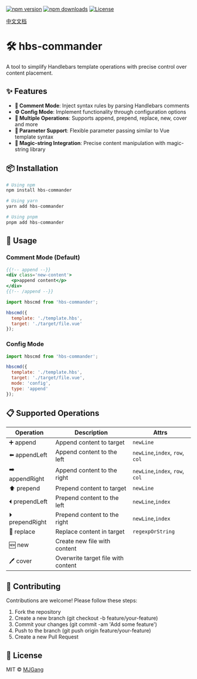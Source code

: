 [![npm version](https://img.shields.io/npm/v/hbs-commander.svg?style=flat-square)](https://www.npmjs.com/package/hbs-commander)
[![npm downloads](https://img.shields.io/npm/dm/hbs-commander.svg?style=flat-square)](https://npm-stat.com/charts.html?package=hbs-commander)
[![License](https://img.shields.io/npm/l/hbs-commander.svg?style=flat-square)](https://github.com/MJGang/hbs-commander/blob/main/LICENSE)

[中文文档](README_ZH.md)

# 🛠️ hbs-commander

A tool to simplify Handlebars template operations with precise control over content placement.

## ✨ Features

- **📝 Comment Mode**: Inject syntax rules by parsing Handlebars comments
- **⚙️ Config Mode**: Implement functionality through configuration options
- **🔧 Multiple Operations**: Supports append, prepend, replace, new, cover and more
- **🎯 Parameter Support**: Flexible parameter passing similar to Vue template syntax
- **🧙 Magic-string Integration**: Precise content manipulation with magic-string library

## 📦 Installation

```bash
# Using npm
npm install hbs-commander

# Using yarn 
yarn add hbs-commander

# Using pnpm
pnpm add hbs-commander
```

## 🚀 Usage

### Comment Mode (Default)

```hbs
{{!-- append --}}
<div class='new-content'>
  <p>append content</p>
</div>
{{!-- /append --}}
```

```javascript
import hbscmd from 'hbs-commander';

hbscmd({
  template: './template.hbs',
  target: './target/file.vue'
});
```

### Config Mode

```javascript
import hbscmd from 'hbs-commander';

hbscmd({
  template: './template.hbs',
  target: './target/file.vue',
  mode: 'config',
  type: 'append'
});
```

## 📋 Supported Operations

| Operation | Description | Attrs |
|-----------|-------------|--------|
| ➕ append    | Append content to target | `newLine` |
| ⬅️ appendLeft | Append content to the left | `newLine`,`index`, `row`, `col` |
| ➡️ appendRight | Append content to the right | `newLine`,`index`, `row`, `col` |
| ⬆️ prepend   | Prepend content to target | `newLine` |
| ⏴ prependLeft | Prepend content to the left | `newLine`,`index` |
| ⏵ prependRight | Prepend content to the right | `newLine`,`index` |
| 🔄 replace   | Replace content in target | `regexpOrString` |
| 🆕 new       | Create new file with content |  |
| 🖊️ cover     | Overwrite target file with content |  |

## 🤝 Contributing

Contributions are welcome! Please follow these steps:

1. Fork the repository
2. Create a new branch (git checkout -b feature/your-feature)
3. Commit your changes (git commit -am 'Add some feature')
4. Push to the branch (git push origin feature/your-feature)
5. Create a new Pull Request

## 📜 License

MIT © [MJGang](https://github.com/MJGang)
